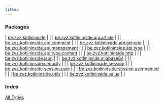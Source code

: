 ```yaml
---
title: 
---
```


### Packages

| [be.zvz.kotlininside](be.zvz.kotlininside/index.html) |  |
| [be.zvz.kotlininside.api.article](be.zvz.kotlininside.api.article/index.html) |  |
| [be.zvz.kotlininside.api.comment](be.zvz.kotlininside.api.comment/index.html) |  |
| [be.zvz.kotlininside.api.generic](be.zvz.kotlininside.api.generic/index.html) |  |
| [be.zvz.kotlininside.api.management](be.zvz.kotlininside.api.management/index.html) |  |
| [be.zvz.kotlininside.api.type](be.zvz.kotlininside.api.type/index.html) |  |
| [be.zvz.kotlininside.api.type.content](be.zvz.kotlininside.api.type.content/index.html) |  |
| [be.zvz.kotlininside.http](be.zvz.kotlininside.http/index.html) |  |
| [be.zvz.kotlininside.json](be.zvz.kotlininside.json/index.html) |  |
| [be.zvz.kotlininside.migbase64](be.zvz.kotlininside.migbase64/index.html) |  |
| [be.zvz.kotlininside.security](be.zvz.kotlininside.security/index.html) |  |
| [be.zvz.kotlininside.session](be.zvz.kotlininside.session/index.html) |  |
| [be.zvz.kotlininside.session.user](be.zvz.kotlininside.session.user/index.html) |  |
| [be.zvz.kotlininside.session.user.named](be.zvz.kotlininside.session.user.named/index.html) |  |
| [be.zvz.kotlininside.utils](be.zvz.kotlininside.utils/index.html) |  |
| [be.zvz.kotlininside.value](be.zvz.kotlininside.value/index.html) |  |

### Index

[All Types](alltypes/index.html)